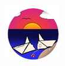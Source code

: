 
<head>
  <meta charset="UTF-8">
  <meta http-equiv="X-UA-Compatible" content="IE=edge">
  <meta name="viewport" content="width=device-width, initial-scale=1.0">
  <link href="1LAR303.css" rel="stylesheet">
  <title>Document</title>
</head>
<body>
  <a href="https://kelvinmitchell92.github.io/thestoryofmylife/2LAR303.html">
    <img src="boaty.png" alt="Our Boat" style="width:150px;height:150px; vertical-align: baseline;">
    </a>
</body>
</html>
